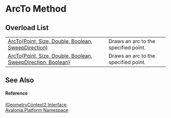 # ArcTo Method


## Overload List
<table>
<tr>
<td><a href="M_Avalonia_Platform_IGeometryContext_ArcTo">ArcTo(Point, Size, Double, Boolean, SweepDirection)</a></td>
<td>Draws an arc to the specified point.</td>
</tr>
<tr>
<td><a href="M_Avalonia_Platform_IGeometryContext2_ArcTo">ArcTo(Point, Size, Double, Boolean, SweepDirection, Boolean)</a></td>
<td>Draws an arc to the specified point.</td>
</tr>
</table>

## See Also


#### Reference
<a href="T_Avalonia_Platform_IGeometryContext2">IGeometryContext2 Interface</a>  
<a href="N_Avalonia_Platform">Avalonia.Platform Namespace</a>  
